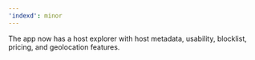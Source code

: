 ```yaml
---
'indexd': minor
---
```


The app now has a host explorer with host metadata, usability, blocklist, pricing, and geolocation features.
